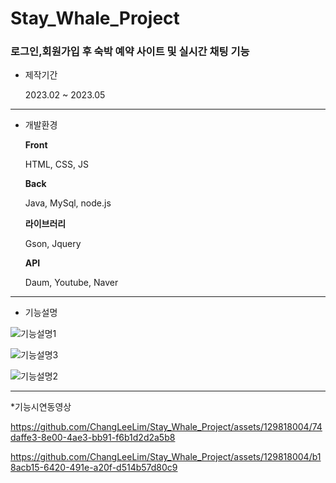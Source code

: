 # Stay_Whale_Project

### 로그인,회원가입 후 숙박 예약 사이트 및 실시간 채팅 기능

* 제작기간

  2023.02 ~ 2023.05
  
---
  
* 개발환경

  **Front**
  
  HTML, CSS, JS
  
  **Back**
  
  Java, MySql, node.js
  
  **라이브러리**
  
  Gson, Jquery
  
  **API**
  
  Daum, Youtube, Naver
  
---
  
* 기능설명

![기능설명1](https://github.com/ChangLeeLim/Stay_Whale_Project/assets/129818004/04ae79ce-5822-41e1-9bdf-ec4f5b6f3974)

![기능설명3](https://github.com/ChangLeeLim/Stay_Whale_Project/assets/129818004/80d1b0a6-75a0-43be-a839-3dcad32b9839)

![기능설명2](https://github.com/ChangLeeLim/Stay_Whale_Project/assets/129818004/e6b1d852-a249-42f4-9bd8-603fc51363f4)

---

*기능시연동영상

https://github.com/ChangLeeLim/Stay_Whale_Project/assets/129818004/74daffe3-8e00-4ae3-bb91-f6b1d2d2a5b8

https://github.com/ChangLeeLim/Stay_Whale_Project/assets/129818004/b18acb15-6420-491e-a20f-d514b57d80c9
